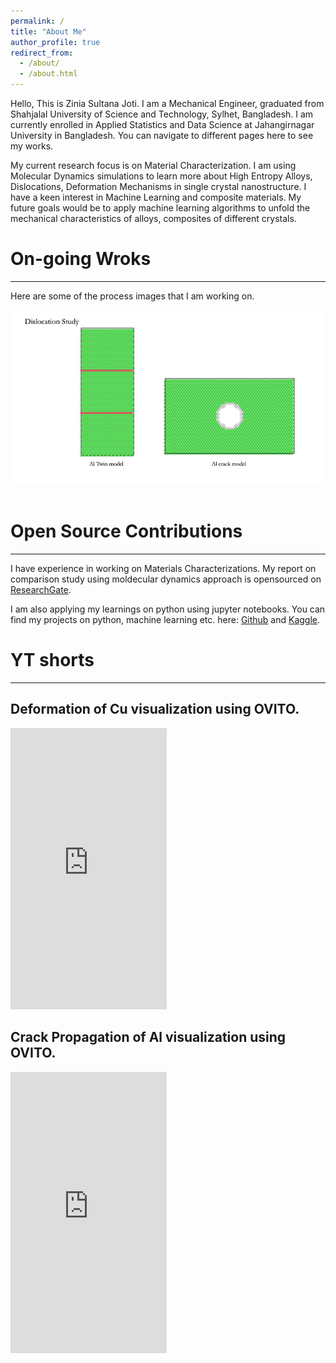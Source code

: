 ```yaml
---
permalink: /
title: "About Me"
author_profile: true
redirect_from: 
  - /about/
  - /about.html
---
```

Hello, This is Zinia Sultana Joti. I am a Mechanical Engineer, graduated from Shahjalal University of Science and Technology, Sylhet, Bangladesh. I am currently enrolled in Applied Statistics and Data Science at Jahangirnagar University in Bangladesh.  You can navigate to different pages here to see my works. 

My current research focus is on Material Characterization. I am using Molecular Dynamics simulations to learn more about High Entropy Alloys, Dislocations, Deformation Mechanisms in single crystal nanostructure. I have a keen interest in Machine Learning and composite materials.  My future goals would be to apply machine learning algorithms to unfold the mechanical characteristics of alloys, composites of different crystals. 

# On-going Wroks
------
Here are some of the process images that I am working on. 
<div class="image-container">
    <img src="/images/dislocation.png" alt="Dislocation of Aluminum">
</div>   


# Open Source Contributions
------
I have experience in working on Materials Characterizations. My report on comparison study using moldecular dynamics approach is opensourced on [ResearchGate](https://www.researchgate.net/publication/383490197_A_Comparison_Study_of_Metals_Mechanical_Properties_Under_Tensile_Loading_Using_Molecular_Dynamics_Simulations).

I am also applying my learnings on python using jupyter notebooks. You can find my projects on python, machine learning etc. here: [Github](https://github.com/ZiniaJoti) and [Kaggle](https://www.kaggle.com/ziniajoti).

# YT shorts
------
## Deformation of Cu visualization using OVITO. 
<iframe width="250" height="450" src="https://www.youtube.com/embed/P3jBTJyS3xE" title="Deformation process of Cu under tensile load" frameborder="0" allow="accelerometer; autoplay; clipboard-write; encrypted-media; gyroscope; picture-in-picture; web-share" referrerpolicy="strict-origin-when-cross-origin" allowfullscreen></iframe>

## Crack Propagation of Al visualization using OVITO. 
<iframe width="250" height="450" src="https://www.youtube.com/embed/NapUYXw52Go" title="Crack simulations using Molecular Dynamics Simulations" frameborder="0" allow="accelerometer; autoplay; clipboard-write; encrypted-media; gyroscope; picture-in-picture; web-share" referrerpolicy="strict-origin-when_cross-origin" allowfullscreen></iframe>


<style>
    .image-container {
        display: flex;
        justify-content: space-between;
    }

    .image-container img {
        width: 500px;
        height: auto;
    }
</style>
